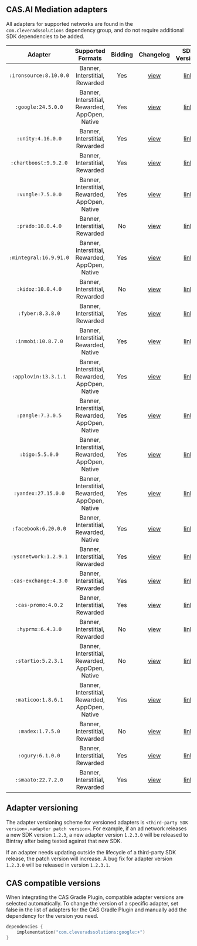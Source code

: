 ## CAS.AI Mediation adapters

All adapters for supported networks are found in the `com.cleveradssolutions` dependency group, and do not require additional SDK dependencies to be added.  

|        Adapter         |       Supported Formats        | Bidding | Changelog | SDK Versions |
|:----------------------:|:------------------------------:|:-------:| :-------: | :----------: |
| `:ironsource:8.10.0.0` |  Banner, Interstitial, Rewarded | Yes | [view](IronSource/CHANGELOG.md) | [link](https://developers.ironsrc.com/ironsource-mobile/android/sdk-change-log/) |
| `:google:24.5.0.0` |  Banner, Interstitial, Rewarded, AppOpen, Native | Yes | [view](GoogleMobileAds/CHANGELOG.md) | [link](https://developers.google.com/admob/android/rel-notes) |
| `:unity:4.16.0.0` |  Banner, Interstitial, Rewarded | Yes | [view](UnityAds/CHANGELOG.md) | [link](https://docs.unity.com/ads/en-us/manual/Changelog) |
| `:chartboost:9.9.2.0` |  Banner, Interstitial, Rewarded | Yes | [view](Chartboost/CHANGELOG.md) | [link](https://docs.chartboost.com/en/monetization/integrate/android/changelog/) |
| `:vungle:7.5.0.0` |  Banner, Interstitial, Rewarded, AppOpen, Native | Yes | [view](LiftoffMonetize/CHANGELOG.md) | [link](https://support.vungle.com/hc/en-us/articles/15722228922395-Download-Vungle-SDK-for-Android-Amazon) |
| `:prado:10.0.4.0` |  Banner, Interstitial, Rewarded | No | [view](Prado/CHANGELOG.md) | [link](https://github.com/Prado-SDK/prado-mobile-sdk/tree/release/10.0.0/Prado%20Direct/Android) |
| `:mintegral:16.9.91.0` |  Banner, Interstitial, Rewarded, AppOpen, Native | Yes | [view](Mintegral/CHANGELOG.md) | [link](https://dev.mintegral.com/doc/index.html?file=sdk-m_sdk-android&lang=en) |
| `:kidoz:10.0.4.0` |  Banner, Interstitial, Rewarded | No | [view](Kidoz/CHANGELOG.md) | [link](https://github.com/Kidoz-SDK/kidoz-mobile-sdk/tree/release/10.0.0/Kidoz%20Direct/Android) |
| `:fyber:8.3.8.0` |  Banner, Interstitial, Rewarded | Yes | [view](DTExchange/CHANGELOG.md) | [link](https://developer.digitalturbine.com/hc/en-us/articles/360010834177-DT-Exchange-Android-Changelog) |
| `:inmobi:10.8.7.0` |  Banner, Interstitial, Rewarded, Native | Yes | [view](InMobi/CHANGELOG.md) | [link](https://support.inmobi.com/monetize/sdk-documentation/android-guidelines/changelogs-android/android-changelogs-kotlin) |
| `:applovin:13.3.1.1` |  Banner, Interstitial, Rewarded, AppOpen, Native | Yes | [view](AppLovin/CHANGELOG.md) | [link](https://github.com/AppLovin/AppLovin-MAX-SDK-Android/releases) |
| `:pangle:7.3.0.5` |  Banner, Interstitial, Rewarded, AppOpen, Native | Yes | [view](Pangle/CHANGELOG.md) | [link](https://www.pangleglobal.com/publisher/integration) |
| `:bigo:5.5.0.0` |  Banner, Interstitial, Rewarded, AppOpen, Native | Yes | [view](BigoAds/CHANGELOG.md) | [link](https://www.bigossp.com/guide/sdk/android/version) |
| `:yandex:27.15.0.0` |  Banner, Interstitial, Rewarded, AppOpen, Native | Yes | [view](YandexMobileAds/CHANGELOG.md) | [link](https://github.com/yandexmobile/yandex-ads-sdk-android/blob/master/changelogs/mobileads/CHANGELOG.md) |
| `:facebook:6.20.0.0` |  Banner, Interstitial, Rewarded, Native | Yes | [view](AudienceNetwork/CHANGELOG.md) | [link](https://developers.facebook.com/docs/audience-network/setting-up/platform-setup/android/changelog) |
| `:ysonetwork:1.2.9.1` |  Banner, Interstitial, Rewarded | Yes | [view](YsoNetwork/CHANGELOG.md) | [link](null) |
| `:cas-exchange:4.3.0` |  Banner, Interstitial, Rewarded | Yes | [view](CASExchange/CHANGELOG.md) | [link](null) |
| `:cas-promo:4.0.2` |  Banner, Interstitial, Rewarded | Yes | [view](CrossPromo/CHANGELOG.md) | [link](null) |
| `:hyprmx:6.4.3.0` |  Banner, Interstitial, Rewarded | No | [view](HyprMX/CHANGELOG.md) | [link](https://documentation.hyprmx.com/android-sdk/downloads-change-log/change-log/android-sdk-change-log) |
| `:startio:5.2.3.1` |  Banner, Interstitial, Rewarded, AppOpen, Native | No | [view](StartIO/CHANGELOG.md) | [link](https://support.start.io/hc/en-us/articles/5813405015442-Android-SDK-Change-Log) |
| `:maticoo:1.8.6.1` |  Banner, Interstitial, Rewarded, AppOpen, Native | Yes | [view](Maticoo/CHANGELOG.md) | [link](https://www.yuque.com/maticoo/ivzbqi/qoothshaokc75cl7) |
| `:madex:1.7.5.0` |  Banner, Interstitial, Rewarded | No | [view](Madex/CHANGELOG.md) | [link](https://madex.gitbook.io/madex-documentation/android-sdk/change-log) |
| `:ogury:6.1.0.0` |  Banner, Interstitial, Rewarded | Yes | [view](Ogury/CHANGELOG.md) | [link](https://support.ogury.com/inapp/release-notes/ogury-sdk/android) |
| `:smaato:22.7.2.0` |  Banner, Interstitial, Rewarded | Yes | [view](Smaato/CHANGELOG.md) | [link](https://developers.smaato.com/publishers/nextgen-sdk-android-changelog/) |


## Adapter versioning
The adapter versioning scheme for versioned adapters is `<third-party SDK version>.<adapter patch version>`. For example, if an ad network releases a new SDK version `1.2.3`, a new adapter version `1.2.3.0` will be released to Bintray after being tested against that new SDK.

If an adapter needs updating outside the lifecycle of a third-party SDK release, the patch version will increase. A bug fix for adapter version `1.2.3.0` will be released in version `1.2.3.1`.

## CAS compatible versions
When integrating the CAS Gradle Plugin, compatible adapter versions are selected automatically. To change the version of a specific adapter, set false in the list of adapters for the CAS Gradle Plugin and manually add the dependency for the version you need.

```kotlin
dependencies {
    implementation("com.cleveradssolutions:google:+")
}
```